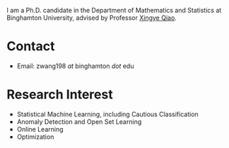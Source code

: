 <!-- # Zhou Wang -->

I am a Ph.D. candidate in the Department of Mathematics and Statistics at Binghamton University, advised by Professor [Xingye Qiao](http://people.math.binghamton.edu/qiao/). 
 
# Contact

<ul style="list-style-type:square;">
  <li>Email: zwang198 <i>at</i> binghamton <i>dot</i> edu</li>
</ul>

# Research Interest

<!-- <p> Statistical Machine Learning, including Cautious Classification </p>
<p> Anomaly Detection and Open Set Learning </p>
<p> Online Learning </p>
<p> Optimization </p> -->

<ul style="list-style-type:square;">
  <li>Statistical Machine Learning, including Cautious Classification</li>
  <li>Anomaly Detection and Open Set Learning</li>
  <li>Online Learning</li>
  <li>Optimization</li>
</ul>




<!-- ### Jekyll Themes
Whenever you commit to this repository, GitHub Pages will run [Jekyll](https://jekyllrb.com/) to rebuild the pages in your site, from the content in your Markdown files.
 
For more details see [Basic writing and formatting syntax](https://docs.github.com/en/github/writing-on-github/getting-started-with-writing-and-formatting-on-github/basic-writing-and-formatting-syntax).

Your Pages site will use the layout and styles from the Jekyll theme you have selected in your [repository settings](https://github.com/Zhou198/Zhou198.github.io/settings/pages). The name of this theme is saved in the Jekyll `_config.yml` configuration file.

### Support or Contact

Having trouble with Pages? Check out our [documentation](https://docs.github.com/categories/github-pages-basics/) or [contact support](https://support.github.com/contact) and we’ll help you sort it out. -->
